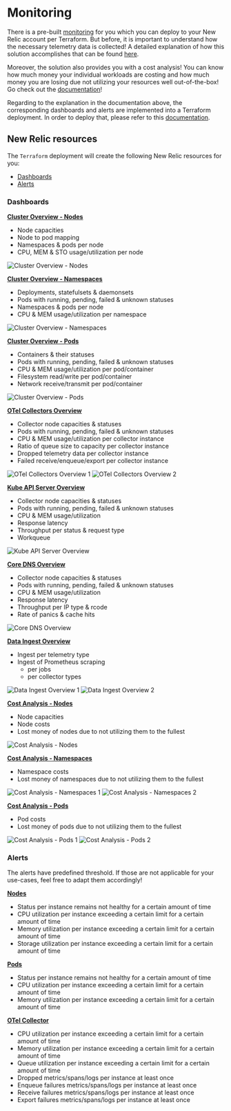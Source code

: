 # Monitoring

There is a pre-built [monitoring](#new-relic-resources) for you which you can deploy to your New Relic account per Terraform. But before, it is important to understand how the necessary telemetry data is collected! A detailed explanation of how this solution accomplishes that can be found [here](/monitoring/docs//understanding_prometheus_metrics.md).

Moreover, the solution also provides you with a cost analysis! You can know how much money your individual workloads are costing and how much money you are losing due not utilizing your resources well out-of-the-box! Go check out the [documentation](/monitoring/docs/understanding_cost_analysis.md)!

Regarding to the explanation in the documentation above, the corresponding dashboards and alerts are implemented into a Terraform deployment. In order to deploy that, please refer to this [documentation](/monitoring/docs/terraform_deployment.md).

## New Relic resources

The `Terraform` deployment will create the following New Relic resources for you:

- [Dashboards](#dashboards)
- [Alerts](#alerts)

### Dashboards

[**Cluster Overview - Nodes**](/monitoring/terraform/04_dashboard_cluster_overview.tf)

- Node capacities
- Node to pod mapping
- Namespaces & pods per node
- CPU, MEM & STO usage/utilization per node

![Cluster Overview - Nodes](/monitoring/docs/media/cluster_overview_nodes.png)

[**Cluster Overview - Namespaces**](/monitoring/terraform/04_dashboard_cluster_overview.tf)

- Deployments, statefulsets & daemonsets
- Pods with running, pending, failed & unknown statuses
- Namespaces & pods per node
- CPU & MEM usage/utilization per namespace

![Cluster Overview - Namespaces](/monitoring/docs/media/cluster_overview_namespaces.png)

[**Cluster Overview - Pods**](/monitoring/terraform/04_dashboard_cluster_overview.tf)

- Containers & their statuses
- Pods with running, pending, failed & unknown statuses
- CPU & MEM usage/utilization per pod/container
- Filesystem read/write per pod/container
- Network receive/transmit per pod/container

![Cluster Overview - Pods](/monitoring/docs/media/cluster_overview_pods.png)

[**OTel Collectors Overview**](/monitoring/terraform/04_dashboard_otel_collector.tf)

- Collector node capacities & statuses
- Pods with running, pending, failed & unknown statuses
- CPU & MEM usage/utilization per collector instance
- Ratio of queue size to capacity per collector instance
- Dropped telemetry data per collector instance
- Failed receive/enqueue/export per collector instance

![OTel Collectors Overview 1](/monitoring/docs/media/otel_collector_overview_1.png)
![OTel Collectors Overview 2](/monitoring/docs/media/otel_collector_overview_2.png)

[**Kube API Server Overview**](/monitoring/terraform/04_dashboard_kube_apiserver.tf)

- Collector node capacities & statuses
- Pods with running, pending, failed & unknown statuses
- CPU & MEM usage/utilization
- Response latency
- Throughput per status & request type
- Workqueue

![Kube API Server Overview](/monitoring/docs/media/kube_api_server_overview.png)

[**Core DNS Overview**](/monitoring/terraform/04_dashboard_core_dns.tf)

- Collector node capacities & statuses
- Pods with running, pending, failed & unknown statuses
- CPU & MEM usage/utilization
- Response latency
- Throughput per IP type & rcode
- Rate of panics & cache hits

![Core DNS Overview](/monitoring/docs/media/coredns_overview.png)

[**Data Ingest Overview**](/monitoring/terraform/04_dashboard_data_ingest.tf)

- Ingest per telemetry type
- Ingest of Prometheus scraping
  - per jobs
  - per collector types

![Data Ingest Overview 1](/monitoring/docs/media/data_ingest_overview_1.png)
![Data Ingest Overview 2](/monitoring/docs/media/data_ingest_overview_2.png)

[**Cost Analysis - Nodes**](/monitoring/terraform/04_dashboard_cost_analysis.tf)

- Node capacities
- Node costs
- Lost money of nodes due to not utilizing them to the fullest

![Cost Analysis - Nodes](/monitoring/docs/media/cost_analysis_nodes.png)

[**Cost Analysis - Namespaces**](/monitoring/terraform/04_dashboard_cost_analysis.tf)

- Namespace costs
- Lost money of namespaces due to not utilizing them to the fullest

![Cost Analysis - Namespaces 1](/monitoring/docs/media/cost_analysis_namespaces_1.png)
![Cost Analysis - Namespaces 2](/monitoring/docs/media/cost_analysis_namespaces_2.png)

[**Cost Analysis - Pods**](/monitoring/terraform/04_dashboard_cost_analysis.tf)

- Pod costs
- Lost money of pods due to not utilizing them to the fullest

![Cost Analysis - Pods 1](/monitoring/docs/media/cost_analysis_pods_1.png)
![Cost Analysis - Pods 2](/monitoring/docs/media/cost_analysis_pods_2.png)

### Alerts

The alerts have predefined threshold. If those are not applicable for your use-cases, feel free to adapt them accordingly!

[**Nodes**](/monitoring/terraform/05_alert_node.tf)

- Status per instance remains not healthy for a certain amount of time
- CPU utilization per instance exceeding a certain limit for a certain amount of time
- Memory utilization per instance exceeding a certain limit for a certain amount of time
- Storage utilization per instance exceeding a certain limit for a certain amount of time

[**Pods**](/monitoring/terraform/05_alert_pod.tf)

- Status per instance remains not healthy for a certain amount of time
- CPU utilization per instance exceeding a certain limit for a certain amount of time
- Memory utilization per instance exceeding a certain limit for a certain amount of time

[**OTel Collector**](/monitoring/terraform/05_alert_otel_collector.tf)

- CPU utilization per instance exceeding a certain limit for a certain amount of time
- Memory utilization per instance exceeding a certain limit for a certain amount of time
- Queue utilization per instance exceeding a certain limit for a certain amount of time
- Dropped metrics/spans/logs per instance at least once
- Enqueue failures metrics/spans/logs per instance at least once
- Receive failures metrics/spans/logs per instance at least once
- Export failures metrics/spans/logs per instance at least once
